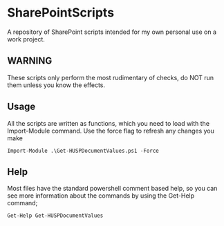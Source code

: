 # SharePointScripts

A repository of SharePoint scripts intended for my own personal use on a work project.

## WARNING

These scripts only perform the most rudimentary of checks, do NOT run them unless you know the effects.

## Usage

All the scripts are written as functions, which you need to load with the Import-Module command. Use the force flag to refresh any changes you make

    Import-Module .\Get-HUSPDocumentValues.ps1 -Force

## Help

Most files have the standard powershell comment based help, so you can see more information about the commands by using the Get-Help command;

    Get-Help Get-HUSPDocumentValues